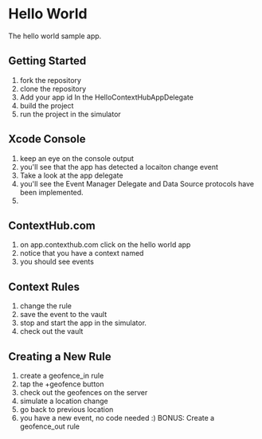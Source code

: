 # Hello World

The hello world sample app.

## Getting Started

1. fork the repository
1. clone the repository
1. Add your app id In the HelloContextHubAppDelegate
1. build the project
1. run the project in the simulator

## Xcode Console

1. keep an eye on the console output
1. you'll see that the app has detected a locaiton change event
1. Take a look at the app delegate
1. you'll see the Event Manager Delegate and Data Source protocols have been implemented.  <Link to Docs about these>
1. 

    

## ContextHub.com

1. on app.contexthub.com click on the hello world app
1. notice that you have a context named <CONTXTNAMEHERE>
1. you should see events

## Context Rules

1. change the rule
1. save the event to the vault
1. stop and start the app in the simulator.
1. check out the vault

## Creating a New Rule

1. create a geofence_in rule
1. tap the +geofence button
1. check out the geofences on the server
1. simulate a location change
1. go back to previous location
1. you have a new event, no code needed :)
BONUS: Create a geofence_out rule
